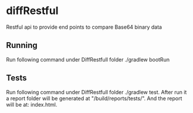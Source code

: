 # diffRestful
Restful api to provide end points to compare Base64 binary data

## Running
Run following command under DiffRestfull folder ./gradlew bootRun

## Tests
Run following command under DiffRestfull folder ./gradlew test. After run it a report folder will be generated at "/build/reports/tests/". And the report will be at: index.html.

